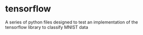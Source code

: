# tensorflow
A series of python files designed to test an implementation of the tensorflow library to classify MNIST data
